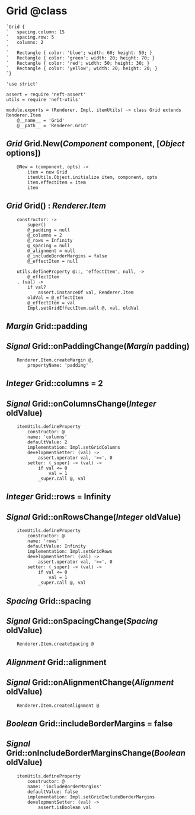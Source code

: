 Grid @class
===========

```nml
`Grid {
`	spacing.column: 15
`	spacing.row: 5
`	columns: 2
`
`	Rectangle { color: 'blue'; width: 60; height: 50; }
`	Rectangle { color: 'green'; width: 20; height: 70; }
`	Rectangle { color: 'red'; width: 50; height: 30; }
`	Rectangle { color: 'yellow'; width: 20; height: 20; }
`}
```

	'use strict'

	assert = require 'neft-assert'
	utils = require 'neft-utils'

	module.exports = (Renderer, Impl, itemUtils) -> class Grid extends Renderer.Item
		@__name__ = 'Grid'
		@__path__ = 'Renderer.Grid'

*Grid* Grid.New(*Component* component, [*Object* options])
----------------------------------------------------------

		@New = (component, opts) ->
			item = new Grid
			itemUtils.Object.initialize item, component, opts
			item.effectItem = item
			item

*Grid* Grid() : *Renderer.Item*
-------------------------------

		constructor: ->
			super()
			@_padding = null
			@_columns = 2
			@_rows = Infinity
			@_spacing = null
			@_alignment = null
			@_includeBorderMargins = false
			@_effectItem = null

		utils.defineProperty @::, 'effectItem', null, ->
			@_effectItem
		, (val) ->
			if val?
				assert.instanceOf val, Renderer.Item
			oldVal = @_effectItem
			@_effectItem = val
			Impl.setGridEffectItem.call @, val, oldVal

*Margin* Grid::padding
----------------------

## *Signal* Grid::onPaddingChange(*Margin* padding)

		Renderer.Item.createMargin @,
			propertyName: 'padding'

*Integer* Grid::columns = 2
---------------------------

## *Signal* Grid::onColumnsChange(*Integer* oldValue)

		itemUtils.defineProperty
			constructor: @
			name: 'columns'
			defaultValue: 2
			implementation: Impl.setGridColumns
			developmentSetter: (val) ->
				assert.operator val, '>=', 0
			setter: (_super) -> (val) ->
				if val <= 0
					val = 1
				_super.call @, val

*Integer* Grid::rows = Infinity
-------------------------------

## *Signal* Grid::onRowsChange(*Integer* oldValue)

		itemUtils.defineProperty
			constructor: @
			name: 'rows'
			defaultValue: Infinity
			implementation: Impl.setGridRows
			developmentSetter: (val) ->
				assert.operator val, '>=', 0
			setter: (_super) -> (val) ->
				if val <= 0
					val = 1
				_super.call @, val

*Spacing* Grid::spacing
-----------------------

## *Signal* Grid::onSpacingChange(*Spacing* oldValue)

		Renderer.Item.createSpacing @

*Alignment* Grid::alignment
---------------------------

## *Signal* Grid::onAlignmentChange(*Alignment* oldValue)

		Renderer.Item.createAlignment @

*Boolean* Grid::includeBorderMargins = false
--------------------------------------------

## *Signal* Grid::onIncludeBorderMarginsChange(*Boolean* oldValue)

		itemUtils.defineProperty
			constructor: @
			name: 'includeBorderMargins'
			defaultValue: false
			implementation: Impl.setGridIncludeBorderMargins
			developmentSetter: (val) ->
				assert.isBoolean val
